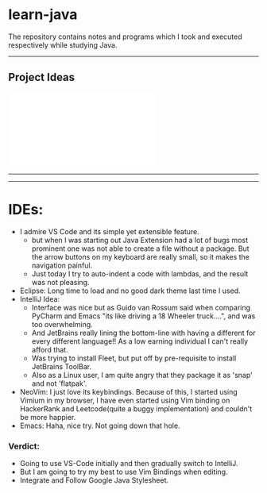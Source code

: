 # learn-java

The repository contains notes and programs which I took and executed respectively while studying Java.

---

## Project Ideas
![ProjectIdeas.md](./ProjectIdeas.md)


---

---

# IDEs:

* I admire VS Code and its simple yet extensible feature.
  * but when I was starting out Java Extension had a lot of bugs most prominent one was not able to create a
    file without a package. But the arrow buttons on my keyboard are really small, so it makes the navigation painful.
  * Just today I try to auto-indent a code with lambdas, and the result was not pleasing.
* Eclipse: Long time to load and no good dark theme last time I used.
* IntelliJ Idea:
  * Interface was nice but as Guido van Rossum said when comparing PyCharm and Emacs "its like driving a 18 Wheeler truck....", and was too overwhelming.
  * And JetBrains really lining the bottom-line with having a different for every different language!! As a low earning individual I can't really afford that.
  * Was trying to install Fleet, but put off by pre-requisite to install JetBrains ToolBar.
  * Also as a Linux user, I am quite angry that they package it as 'snap' and not 'flatpak'.
* NeoVim:
    I just love its keybindings. Because of this, I started using Vimium in my browser, I have even started using Vim binding on HackerRank and Leetcode(quite a buggy implementation) and couldn't be more happier.
* Emacs: Haha, nice try. Not going down that hole.

### Verdict: 

* Going to use VS-Code initially  and then gradually switch to IntelliJ.
* But I am going to try my best to use Vim Bindings when editing.
* Integrate and Follow Google Java Stylesheet.
